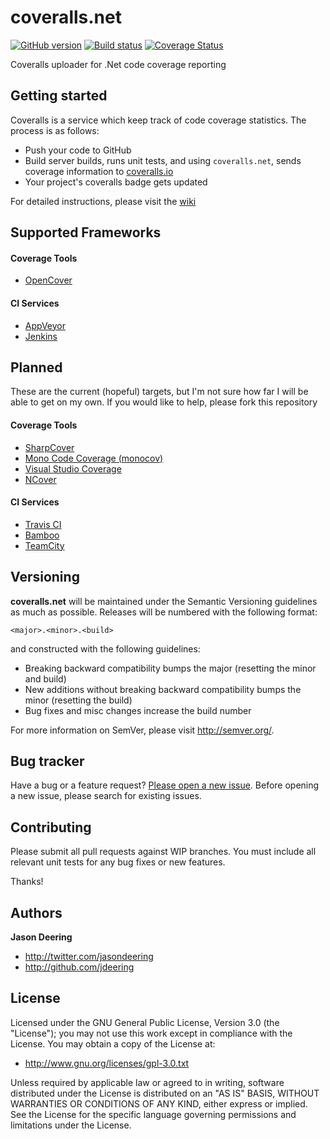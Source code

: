 coveralls.net
=============

[![GitHub version](https://badge.fury.io/gh/coveralls-net%2Fcoveralls.net.svg)](http://badge.fury.io/gh/coveralls-net%2Fcoveralls.net)
[![Build status](https://ci.appveyor.com/api/projects/status/github/coveralls-net/coveralls.net?branch=master&svg=true)](https://ci.appveyor.com/project/jdeering/coveralls-net-gmbph)
[![Coverage Status](https://coveralls.io/repos/coveralls-net/coveralls.net/badge.svg)](https://coveralls.io/r/coveralls-net/coveralls.net)

Coveralls uploader for .Net code coverage reporting

## Getting started

Coveralls is a service which keep track of code coverage statistics. The process is as follows:

* Push your code to GitHub
* Build server builds, runs unit tests, and using `coveralls.net`, sends coverage information to [coveralls.io](http://coveralls.io)
* Your project's coveralls badge gets updated

For detailed instructions, please visit the [wiki](https://github.com/coveralls-net/coveralls.net/wiki)

## Supported Frameworks

#### Coverage Tools

* [OpenCover](https://github.com/sawilde/opencover)

#### CI Services

* [AppVeyor](http://www.appveyor.com/)
* [Jenkins](http://jenkins-ci.org/)

## Planned

These are the current (hopeful) targets, but I'm not sure how far I will be able to get on my own. 
If you would like to help, please fork this repository

#### Coverage Tools

* [SharpCover](https://github.com/gaillard/SharpCover)
* [Mono Code Coverage (monocov)](http://www.mono-project.com/docs/debug+profile/profile/code-coverage/)
* [Visual Studio Coverage](http://msdn.microsoft.com/en-us/library/dd299398%28v=vs.90%29.aspx)
* [NCover](https://www.ncover.com/)

#### CI Services

* [Travis CI](https://travis-ci.org)
* [Bamboo](https://www.atlassian.com/software/bamboo)
* [TeamCity](https://www.jetbrains.com/teamcity/)

## Versioning

<b>coveralls.net</b> will be maintained under the Semantic Versioning guidelines as much as possible. Releases will be numbered with the following format:

`<major>.<minor>.<build>`

and constructed with the following guidelines:

* Breaking backward compatibility bumps the major (resetting the minor and build)
* New additions without breaking backward compatibility bumps the minor (resetting the build)
* Bug fixes and misc changes increase the build number

For more information on SemVer, please visit http://semver.org/.


## Bug tracker

Have a bug or a feature request? [Please open a new issue](https://github.com/coveralls-net/coveralls.net/issues). Before opening a new issue, please search for existing issues.


## Contributing

Please submit all pull requests against WIP branches. You must include all relevant unit tests for any bug fixes or new features.

Thanks!


## Authors

**Jason Deering**

+ http://twitter.com/jasondeering
+ http://github.com/jdeering

## License

Licensed under the GNU General Public License, Version 3.0 (the "License"); you may not use this work except in compliance with the License. You may obtain a copy of the License at:

* http://www.gnu.org/licenses/gpl-3.0.txt

Unless required by applicable law or agreed to in writing, software distributed under the License is distributed on an "AS IS" BASIS, WITHOUT WARRANTIES OR CONDITIONS OF ANY KIND, either express or implied. See the License for the specific language governing permissions and limitations under the License.
